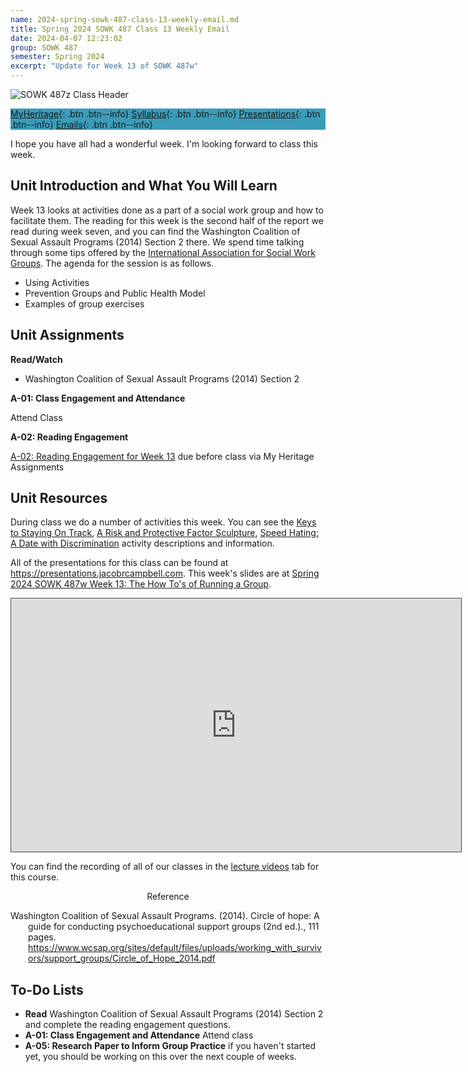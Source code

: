 ```yaml
---
name: 2024-spring-sowk-487-class-13-weekly-email.md
title: Spring 2024 SOWK 487 Class 13 Weekly Email
date: 2024-04-07 12:23:02
group: SOWK 487
semester: Spring 2024
excerpt: "Update for Week 13 of SOWK 487w"
---
```


![SOWK 487z Class Header](https://jacobrcampbell.com/assets/media/2024-01-19-sowk-487w-email-header-image.jpg)

<div style="background-color: #3b9cba; width: 100%;" markdown="1">

[MyHeritage](https://myheritage.heritage.edu/ICS/Academics/SOWK/SOWK_487W/2324_SP-SOWK_487W-1/){: .btn .btn--info}
[Syllabus](https://jacobrcampbell.com/assets/media/2024-spring-sowk-487w-1-course-syllabus-campbell.pdf){: .btn .btn--info}
[Presentations](https://presentations.jacobrcampbell.com){: .btn .btn--info}
[Emails](https://jacobrcampbell.com/communications/){: .btn .btn--info}

</div>

I hope you have all had a wonderful week. I'm looking forward to class this week. 

## Unit Introduction and What You Will Learn

Week 13 looks at activities done as a part of a social work group and how to facilitate them. The reading for this week is the second half of the report we read during week seven, and you can find the Washington Coalition of Sexual Assault Programs (2014) Section 2 there. We spend time talking through some tips offered by the [International Association for Social Work Groups](https://www.iaswg.org/practice-tips). The agenda for the session is as follows.

- Using Activities
- Prevention Groups and Public Health Model
- Examples of group exercises


## Unit Assignments

**Read/Watch**

- Washington Coalition of Sexual Assault Programs (2014) Section 2

**A-01: Class Engagement and Attendance**

Attend Class

**A-02: Reading Engagement**

[A-02: Reading Engagement for Week 13](https://myheritage.heritage.edu/ICS/Academics/SOWK/SOWK_487W/2324_SP-SOWK_487W-1/Assignments.jnz?portlet=Coursework&screen=AssignmentDetailView&screenType=change&id=9d5cbe06-24e1-446a-b8e8-a94167fbe600) due before class via My Heritage Assignments


## Unit Resources

During class we do a number of activities this week. You can see the [Keys to Staying On Track](https://myheritage.heritage.edu/ICS/Portlets/ICS/Handoutportlet/viewhandler.ashx?handout_id=3bbe0ba6-08ce-4247-9dd7-618b4d1cd33a), [A Risk and Protective Factor Sculpture](https://myheritage.heritage.edu/ICS/Portlets/ICS/Handoutportlet/viewhandler.ashx?handout_id=3bbe0ba6-08ce-4247-9dd7-618b4d1cd33a), [Speed Hating: A Date with Discrimination](https://myheritage.heritage.edu/ICS/Portlets/ICS/Handoutportlet/viewhandler.ashx?handout_id=028d4f6a-748e-4b1d-a2fa-707c220aa45a) activity descriptions and information. 

All of the presentations for this class can be found at <https://presentations.jacobrcampbell.com>. This week's slides are at [Spring 2024 SOWK 487w Week 13: The How To's of Running a Group](https://presentations.jacobrcampbell.com/NGYxnF).

<iframe src="https://presentations.jacobrcampbell.com/NGYxnF/embed" height="405" width="720" style="border: 1px solid #464646;" allowfullscreen allow="autoplay"></iframe>

You can find the recording of all of our classes in the [lecture videos](https://myheritage.heritage.edu/ICS/Academics/SOWK/SOWK_460W/2324_SP-SOWK_460W-1/Lecture_Videos.jnz) tab for this course. 

<div style="text-align: center" markdown="1">
Reference
</div>
<div style="margin: 0 0 0 2em; text-indent: -2em;" markdown="1">

Washington Coalition of Sexual Assault Programs. (2014). Circle of hope: A guide for conducting psychoeducational support groups (2nd ed.)., 111 pages. <https://www.wcsap.org/sites/default/files/uploads/working_with_survivors/support_groups/Circle_of_Hope_2014.pdf>

</div>

## To-Do Lists

- **Read** Washington Coalition of Sexual Assault Programs (2014) Section 2 and complete the reading engagement questions.
- **A-01: Class Engagement and Attendance** Attend class
- **A-05: Research Paper to Inform Group Practice** if you haven't started yet, you should be working on this over the next couple of weeks.